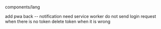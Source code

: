 components/lang

add pwa back -- notification need service worker
do not send login request when there is no token
delete token when it is wrong
